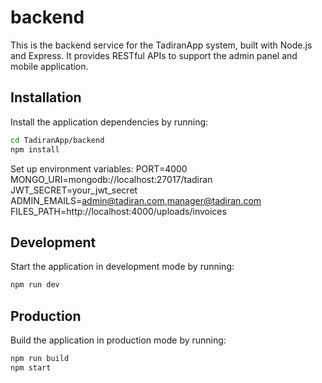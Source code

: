 # backend

This is the backend service for the TadiranApp system, built with Node.js and Express. It provides RESTful APIs to support the admin panel and mobile application.

## Installation

Install the application dependencies by running:

```sh
cd TadiranApp/backend
npm install
```

Set up environment variables: 
    PORT=4000
    MONGO_URI=mongodb://localhost:27017/tadiran
    JWT_SECRET=your_jwt_secret
    ADMIN_EMAILS=admin@tadiran.com,manager@tadiran.com
    FILES_PATH=http://localhost:4000/uploads/invoices

## Development

Start the application in development mode by running:

```sh
npm run dev
```

## Production

Build the application in production mode by running:

```sh
npm run build
npm start
```

